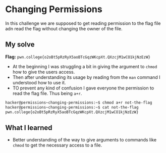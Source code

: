 # Changing Permissions
In this challenge we are supposed to get reading permission to the flag file adn read the flag without changing the owner of the file.

## My solve
**Flag:** `pwn.college{o2oBt5pRzRyX5aoBTcGqzWKcpXt.QXzcjM1wCO1kjNzEzW}`

- At the beginning I was struggling a bit in giving the argument to `chmod` how to give the users access.
- Then after understanding its usage by reading from the `man` command I understood how to use it.
- TO prevent any kind of confusion I gave everyone the permission to read the flag file. Thus being `a+r`.

```bash
hacker@permissions~changing-permissions:~$ chmod a+r not-the-flag
hacker@permissions~changing-permissions:~$ cat not-the-flag
pwn.college{o2oBt5pRzRyX5aoBTcGqzWKcpXt.QXzcjM1wCO1kjNzEzW}
```

## What I learned 
- Better understanding of the way to give arguments to commands like `chmod` to get the necessary access to a file.
